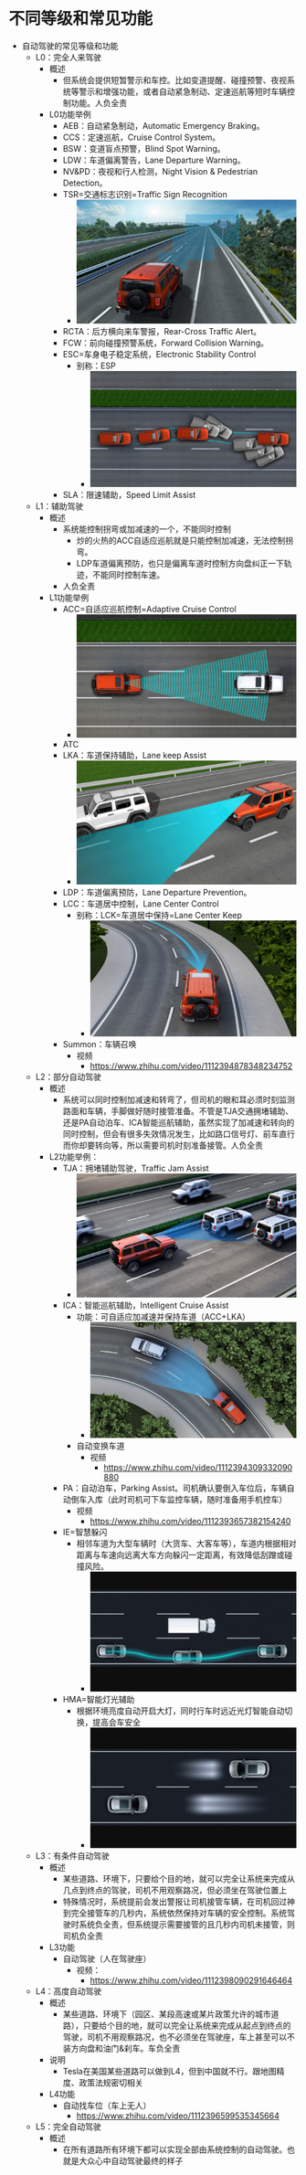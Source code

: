 # 不同等级和常见功能

* 自动驾驶的常见等级和功能
  * L0：完全人来驾驶
    * 概述
      * 但系统会提供短暂警示和车控。比如变道提醒、碰撞预警、夜视系统等警示和增强功能，或者自动紧急制动、定速巡航等短时车辆控制功能。人负全责
    * L0功能举例
      * AEB：自动紧急制动，Automatic Emergency Braking。
      * CCS：定速巡航，Cruise Control System。
      * BSW：变道盲点预警，Blind Spot Warning。
      * LDW：车道偏离警告，Lane Departure Warning。
      * NV&PD：夜视和行人检测，Night Vision & Pedestrian Detection。
      * TSR=交通标志识别=Traffic Sign Recognition
        * ![ads_tsr_intro](../../assets/img/ads_tsr_intro.jpg)
      * RCTA：后方横向来车警报，Rear-Cross Traffic Alert。
      * FCW：前向碰撞预警系统，Forward Collision Warning。
      * ESC=车身电子稳定系统，Electronic Stability Control
        * 别称：ESP
          * ![ads_esp_intro](../../assets/img/ads_esp_intro.jpg)
      * SLA：限速辅助，Speed Limit Assist
  * L1：辅助驾驶
    * 概述
      * 系统能控制拐弯或加减速的一个，不能同时控制
        * 炒的火热的ACC自适应巡航就是只能控制加减速，无法控制拐弯。
        * LDP车道偏离预防，也只是偏离车道时控制方向盘纠正一下轨迹，不能同时控制车速。
      * 人负全责
    * L1功能举例
      * ACC=自适应巡航控制=Adaptive Cruise Control
        * ![ads_acc_intro](../../assets/img/ads_acc_intro.jpg)
      * ATC
      * LKA：车道保持辅助，Lane keep Assist
        * ![ads_lka_intro](../../assets/img/ads_lka_intro.jpg)
      * LDP：车道偏离预防，Lane Departure Prevention。
      * LCC：车道居中控制，Lane Center Control
        * 别称：LCK=车道居中保持=Lane Center Keep
          * ![ads_lck_intro](../../assets/img/ads_lck_intro.jpg)
      * Summon：车辆召唤
        * 视频
          * https://www.zhihu.com/video/1112394878348234752
  * L2：部分自动驾驶
    * 概述
      * 系统可以同时控制加减速和转弯了，但司机的眼和耳必须时刻监测路面和车辆，手脚做好随时接管准备。不管是TJA交通拥堵辅助、还是PA自动泊车、ICA智能巡航辅助，虽然实现了加减速和转向的同时控制，但会有很多失效情况发生，比如路口信号灯、前车直行而你却要转向等，所以需要司机时刻准备接管。人负全责
    * L2功能举例：
      * TJA：拥堵辅助驾驶，Traffic Jam Assist
        * ![ads_tja_intro](../../assets/img/ads_tja_intro.jpg)
      * ICA：智能巡航辅助，Intelligent Cruise Assist
        * 功能：可自适应加减速并保持车道（ACC+LKA）
          * ![ads_ica_acc_lka_intro](../../assets/img/ads_ica_acc_lka_intro.jpg)
        * 自动变换车道
          * 视频
            * https://www.zhihu.com/video/1112394309332090880
      * PA：自动泊车，Parking Assist。司机确认要倒入车位后，车辆自动倒车入库（此时司机可下车监控车辆，随时准备用手机控车）
        * 视频
          * https://www.zhihu.com/video/1112393657382154240
      * IE=智慧躲闪
        * 相邻车道为大型车辆时（大货车、大客车等），车道内根据相对距离与车速向远离大车方向躲闪一定距离，有效降低刮蹭或碰撞风险。
          * ![ads_ie_intro](../../assets/img/ads_ie_intro.jpg)
      * HMA=智能灯光辅助
        * 根据环境亮度自动开启大灯，同时行车时远近光灯智能自动切换，提高会车安全
          * ![ads_hwa_intro](../../assets/img/ads_hwa_intro.jpg)
  * L3：有条件自动驾驶
    * 概述
      * 某些道路、环境下，只要给个目的地，就可以完全让系统来完成从几点到终点的驾驶，司机不用观察路况，但必须坐在驾驶位置上
      * 特殊情况时，系统提前会发出警报让司机接管车辆，在司机回过神到完全接管车的几秒内，系统依然保持对车辆的安全控制。系统驾驶时系统负全责，但系统提示需要接管的且几秒内司机未接管，则司机负全责
    * L3功能
      * 自动驾驶（人在驾驶座）
        * 视频：
          * https://www.zhihu.com/video/1112398090291646464
  * L4：高度自动驾驶
    * 概述
      * 某些道路、环境下（园区、某段高速或某片政策允许的城市道路），只要给个目的地，就可以完全让系统来完成从起点到终点的驾驶，司机不用观察路况，也不必须坐在驾驶座，车上甚至可以不装方向盘和油门&刹车。车负全责
    * 说明
      * Tesla在美国某些道路可以做到L4，但到中国就不行。跟地图精度、政策法规密切相关
    * L4功能
      * 自动找车位（车上无人）
        * https://www.zhihu.com/video/1112396599535345664
  * L5：完全自动驾驶
    * 概述
      * 在所有道路所有环境下都可以实现全部由系统控制的自动驾驶。也就是大众心中自动驾驶最终的样子
